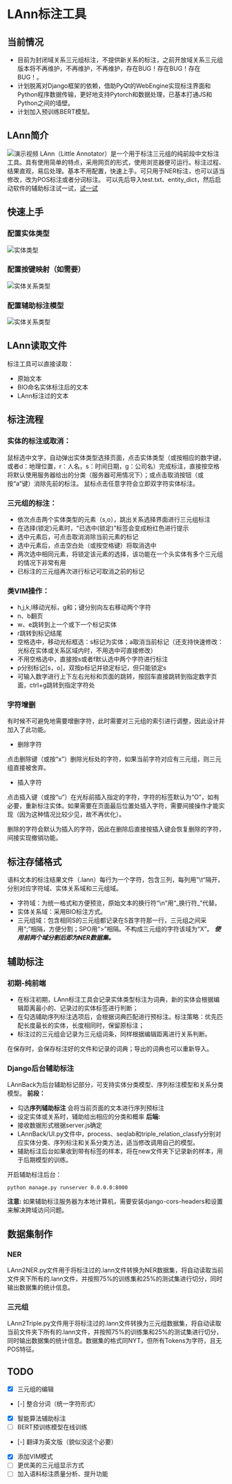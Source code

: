 # LAnn标注工具
## 当前情况
- 目前为封闭域关系三元组标注，不提供新关系的标注，之前开放域关系三元组版本将不再维护，不再维护，不再维护，存在BUG！存在BUG！存在BUG！。
- 计划脱离对Django框架的依赖，借助PyQt的WebEngine实现标注界面和Python程序数据传输，更好地支持Pytorch和数据处理，已基本打通JS和Python之间的墙壁。
- 计划加入预训练BERT模型。
## LAnn简介
![演示视频](https://github.com/Freeshman/LAnn/blob/master/example.gif)
LAnn（Little Annotator）是一个用于标注三元组的纯前段中文标注工具。具有使用简单的特点，采用网页的形式，使用浏览器便可运行。标注过程、结果直观，易后处理。基本不用配置，快速上手。可只用于NER标注，也可以适当修改，改为POS标注或者分词标注。
可以先后导入test.txt、entity_dict，然后启动软件的辅助标注试一试，[试一试](https://freeshman.github.io/LAnn/LittleAnn.html)
## 快速上手
### 配置实体类型
![实体类型](https://github.com/Freeshman/LAnn/blob/master/entity_relation_class_config.png)
### 配置按键映射（如需要）
![实体关系类型](https://github.com/Freeshman/LAnn/blob/master/key_config.png)
### 配置辅助标注模型
![实体关系类型](https://github.com/Freeshman/LAnn/blob/master/model_config.png)
## LAnn读取文件
标注工具可以直接读取：
- 原始文本
- BIO命名实体标注后的文本
- LAnn标注过的文本
## 标注流程
### 实体的标注或取消：
鼠标选中文字，自动弹出实体类型选择页面，点击实体类型（或按相应的数字键，或者d：地理位置，r：人名，s：时间日期，g：公司名）完成标注，直接按空格将默认使用服务器给出的分类（服务器可用情况下）；或点击取消按钮（或按“a”键）消除先前的标注。
鼠标点击任意字符会立即双字符实体标注。
### 三元组的标注：
- 依次点击两个实体类型的元素（s,o），跳出关系选择界面进行三元组标注
- 在选择(锁定)元素时，“已选中(锁定)”标签会变成粉红色进行提示
- 选中元素后，可点击取消消除当前元素的标记
- 选中元素后，点击空白处（或按空格键）将取消选中
- 两次选中相同元素，将锁定该元素的选择，该功能在一个头实体有多个三元组的情况下非常有用
- 已标注的三元组再次进行标记可取消之前的标记

### 类VIM操作：
- h,j,k,l移动光标，g和；键分别向左右移动两个字符
- n、b翻页
- w、e跳转到上一个或下一个标记实体
- r跳转到标记结尾
- 空格选中，移动光标框选：s标记为实体；a取消当前标记（还支持快速修改：光标在实体或关系区域内时，不用选中可直接修改）
- 不用空格选中，直接按s或者f默认选中两个字符进行标注
- p分别标记[s，o]，双按p标记并锁定标记，但只能锁定s
- 可输入数字进行上下左右光标和页面的跳转，按回车直接跳转到指定数字页面，ctrl+g跳转到指定字符处

### 字符增删
 有时候不可避免地需要增删字符，此时需要对三元组的索引进行调整，因此设计并加入了此功能。
 
 - 删除字符
 
 点击删除键（或按“x”）删除光标处的字符，如果当前字符对应有三元组，则三元组直接被舍弃。
 
 - 插入字符
 
 点击插入键（或按“u”）在光标前插入指定的字符，字符的标签默认为“O”，如有必要，重新标注实体。如果需要在页面最后位置处插入字符，需要间接操作才能实现（因为这种情况比较少见，故不再优化）。
 
 删除的字符会默认为插入的字符，因此在删除后直接按插入键会恢复删除的字符，间接实现撤销功能。
## 标注存储格式
语料文本的标注结果文件（.lann）每行为一个字符，包含三列，每列用”\t“隔开，分别对应字符域、实体关系域和三元组域。

- 字符域：为统一格式和方便预览，原始文本的换行符“\n”用“\_换行符\_”代替。
- 实体关系域：采用BIO标注方式。
- 三元组域：包含相同S的三元组都记录在S首字符那一行，三元组之间采用“;”相隔，方便分割；SPO用“>”相隔。不构成三元组的字符该域为“X”。
***使用前两个域分割后即为NER数据集。***
## 辅助标注
### 初期-纯前端
- 在标注初期，LAnn标注工具会记录实体类型标注为词典，新的实体会根据编辑距离最小的、记录过的实体标签进行判断；
- 在勾选辅助序列标注选项后，会根据词典匹配进行预标注。标注策略：优先匹配长度最长的实体，长度相同时，保留原标注；
- 标注过的三元组会记录为三元组词条，同样根据编辑距离进行关系判断。

在保存时，会保存标注好的文件和记录的词典；导出的词典也可以重新导入。
### Django后台辅助标注
LAnnBack为后台辅助标记部分，可支持实体分类模型、序列标注模型和关系分类模型。
**前段：**
- 勾选**序列辅助标注** 会将当前页面的文本进行序列预标注
- 设定实体或关系时，辅助给出相应的分类和概率
**后端:**
- 接收数据形式根据server.js确定
- LAnnBack/UI.py文件中，process、seqlab和triple_relation_classfy分别对应实体分类、序列标注和关系分类方法，适当修改调用自己的模型。
- 辅助标注后台如果收到带有标签的样本，将在new文件夹下记录新的样本，用于后期模型的训练。

开启辅助标注后台：

`python manage.py runserver 0.0.0.0:8000`

**注意:** 如果辅助标注服务器为本地计算机，需要安装django-cors-headers和设置来解决跨域访问问题。
## 数据集制作
### NER
LAnn2NER.py文件用于将标注过的.lann文件转换为NER数据集，将自动读取当前文件夹下所有的.lann文件，并按照75%的训练集和25%的测试集进行切分，同时输出数据集的统计信息。
### 三元组
LAnn2Triple.py文件用于将标注过的.lann文件转换为三元组数据集，将自动读取当前文件夹下所有的.lann文件，并按照75%的训练集和25%的测试集进行切分，同时输出数据集的统计信息。数据集的格式同NYT，但所有Tokens为字符，且无POS特征。

## TODO

- [x] 三元组的编辑
- [-] 整合分词（统一字符形式）
- [x] 智能算法辅助标注
- [ ] BERT预训练模型在线训练
- [-] 翻译为英文版（貌似没这个必要）
- [x] 添加VIM模式
- [ ] 更优美的三元组显示方式
- [ ] 加入语料标注质量分析、提升功能
